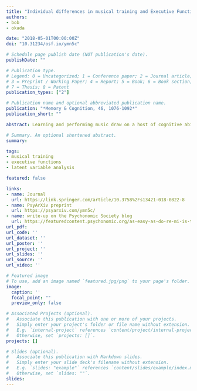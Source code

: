 ```yaml
---
title: "Individual differences in musical training and Executive Functions: A latent variable approach"
authors:
- bob
- okada

date: "2018-05-01T00:00:00Z"
doi: "10.31234/osf.io/ymn5c"

# Schedule page publish date (NOT publication's date).
publishDate: ""

# Publication type.
# Legend: 0 = Uncategorized; 1 = Conference paper; 2 = Journal article;
# 3 = Preprint / Working Paper; 4 = Report; 5 = Book; 6 = Book section;
# 7 = Thesis; 8 = Patent
publication_types: ["2"]

# Publication name and optional abbreviated publication name.
publication: "*Memory & Cognition, 46, 1076-1092*"
publication_short: ""

abstract: Learning and performing music draw on a host of cognitive abilities, and previous research has postulated that musicians might have advantages in related cognitive processes. One such aspect of cognition that may be related to musical training is executive functions (EFs), a set of top-down processes that regulate behavior and cognition according to task demands. Previous studies investigating the link between musical training and EFs have yielded mixed results and are difficult to compare. In part, this is because most studies have looked at only one specific cognitive process, and even studies looking at the same process have used different experimental tasks. Furthermore, most correlational studies have used different “musician” and “non-musician” categorizations for their comparisons, so generalizing the findings is difficult. The present study provides a more comprehensive assessment of how individual differences in musical training relate to latent measures of three separable aspects of EFs. We administered a well-validated EF battery containing multiple tasks tapping the EF components of inhibition, shifting, and working memory updating (Friedman et al. in Journal of Experimental Psychology<b>:</b> General, 137, 201–225, 2008), as well as a comprehensive, continuous measure of musical training and sophistication (Müllensiefen et al., in PLoS ONE, 9, e89642, 2014). Musical training correlated with some individual EF tasks involving inhibition and working memory updating, but not with individual tasks involving shifting. However, musical training only predicted the latent variable of working memory updating, but not the latent variables of inhibition or shifting after controlling for IQ, socioeconomic status, and handedness. Although these data are correlational, they nonetheless suggest that musical experience places particularly strong demands specifically on working memory updating processes.

# Summary. An optional shortened abstract.
summary:

tags:
- musical training 
- executive functions
- latent variable analysis  

featured: false

links:
- name: Journal
  url: https://link.springer.com/article/10.3758%2Fs13421-018-0822-8
- name: PsyArXiv preprint 
  url: https://psyarxiv.com/ymn5c/
- name: write-up on the Psychonomic Society blog
  url: https://featuredcontent.psychonomic.org/as-easy-as-do-re-mi-is-there-a-correlation-between-musical-ability-and-executive-function/
url_pdf:
url_code: ''
url_dataset: ''
url_poster: ''
url_project: ''
url_slides: ''
url_source: ''
url_video: ''

# Featured image
# To use, add an image named `featured.jpg/png` to your page's folder. 
image:
  caption: ''
  focal_point: ""
  preview_only: false

# Associated Projects (optional).
#   Associate this publication with one or more of your projects.
#   Simply enter your project's folder or file name without extension.
#   E.g. `internal-project` references `content/project/internal-project/index.md`.
#   Otherwise, set `projects: []`.
projects: []

# Slides (optional).
#   Associate this publication with Markdown slides.
#   Simply enter your slide deck's filename without extension.
#   E.g. `slides: "example"` references `content/slides/example/index.md`.
#   Otherwise, set `slides: ""`.
slides:
---
```



